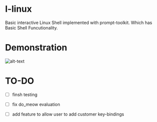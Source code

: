 # I-linux
Basic interactive Linux Shell implemented with prompt-toolkit. Which has Basic Shell Funcutionality.

# Demonstration

![alt-text](https://user-images.githubusercontent.com/10147276/34583359-6b8c72f8-f18f-11e7-90da-560dc3c76cb5.gif)


# TO-DO

- [ ] finsh testing
- [ ] fix do_meow evaluation
- [ ] add feature to allow user to add customer key-bindings







